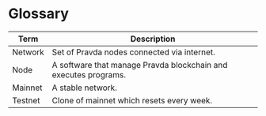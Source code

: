 # Glossary

Term|Description
---|---
Network|Set of Pravda nodes connected via internet.
Node|A software that manage Pravda blockchain and executes programs.
Mainnet|A stable network.
Testnet|Clone of mainnet which resets every week.